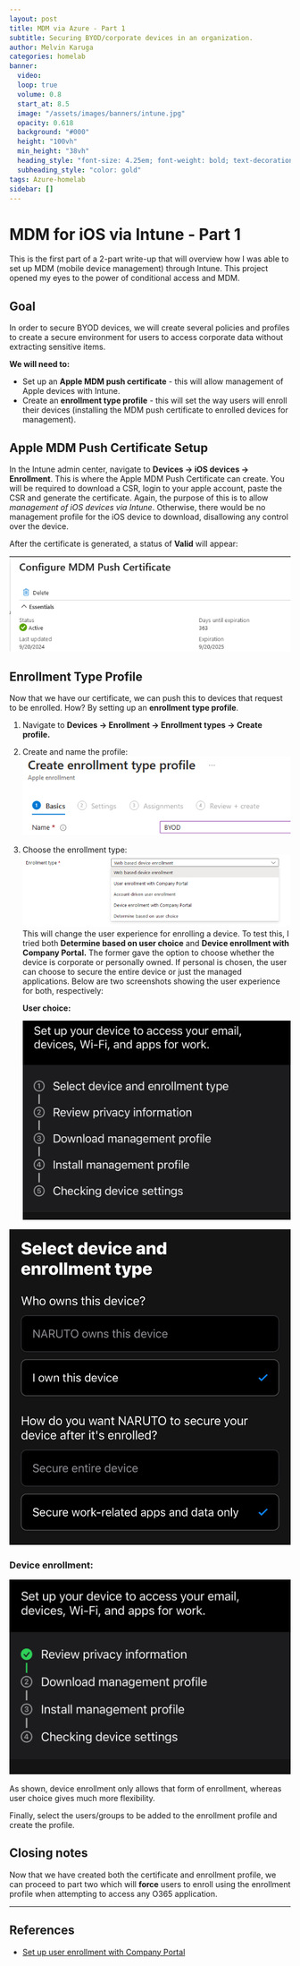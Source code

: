 ```yaml
---
layout: post
title: MDM via Azure - Part 1
subtitle: Securing BYOD/corporate devices in an organization.
author: Melvin Karuga
categories: homelab
banner:
  video: 
  loop: true
  volume: 0.8
  start_at: 8.5
  image: "/assets/images/banners/intune.jpg"
  opacity: 0.618
  background: "#000"
  height: "100vh"
  min_height: "38vh"
  heading_style: "font-size: 4.25em; font-weight: bold; text-decoration: underline"
  subheading_style: "color: gold"
tags: Azure-homelab
sidebar: []
---
```


# MDM for iOS via Intune - Part 1
This is the first part of a 2-part write-up that will overview how I was able to set up MDM (mobile device management) through Intune. This project opened my eyes to the power of conditional access and MDM. 

## Goal

In order to secure BYOD devices, we will create several policies and profiles to create a secure environment for users to access corporate data without extracting sensitive items.

**We will need to:**

- Set up an **Apple MDM push certificate** \- this will allow management of Apple devices with Intune.
- Create an **enrollment type profile** - this will set the way users will enroll their devices (installing the MDM push certificate to enrolled devices for management).

## Apple MDM Push Certificate Setup

In the Intune admin center, navigate to **Devices → iOS devices → Enrollment**. This is where the Apple MDM Push Certificate can create. You will be required to download a CSR, login to your apple account, paste the CSR and generate the certificate. Again, the purpose of this is to allow _management of iOS devices via Intune_. Otherwise, there would be no management profile for the iOS device to download, disallowing any control over the device.

After the certificate is generated, a status of **Valid** will appear:

![Alt text](/assets/images/MDM-for-iOS-via-Intune-Part-1/1.png)

## Enrollment Type Profile

Now that we have our certificate, we can push this to devices that request to be enrolled. How? By setting up an **enrollment type profile**.

1.  Navigate to **Devices → Enrollment → Enrollment types → Create profile.**

2.  Create and name the profile:![Alt text](/assets/images/MDM-for-iOS-via-Intune-Part-1/2.png)

3.  Choose the enrollment type:![Alt text](/assets/images/MDM-for-iOS-via-Intune-Part-1/3.png)
This will change the user experience for enrolling a device. To test this, I tried both **Determine based on user choice** and **Device enrollment with Company Portal.** The former gave the option to choose whether the device is corporate or personally owned. If personal is chosen, the user can choose to secure the entire device or just the managed applications. Below are two screenshots showing the user experience for both, respectively:
    
     
    **User choice:**
    
    ![Alt text](/assets/images/MDM-for-iOS-via-Intune-Part-1/4.png)

![Alt text](/assets/images/MDM-for-iOS-via-Intune-Part-1/5.png)

### **Device enrollment:**

![Alt text](/assets/images/MDM-for-iOS-via-Intune-Part-1/6.png)

As shown, device enrollment only allows that form of enrollment, whereas user choice gives much more flexibility.

Finally, select the users/groups to be added to the enrollment profile and create the profile.

## Closing notes

Now that we have created both the certificate and enrollment profile, we can proceed to part two which will **force** users to enroll using the enrollment profile when attempting to access any O365 application.

---

## References

- [Set up user enrollment with Company Portal](https://learn.microsoft.com/en-us/mem/intune/enrollment/apple-user-enrollment-with-company-portal?WT.mc_id=Portal-Microsoft_Intune_Enrollment)